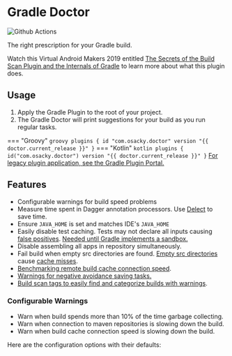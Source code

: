 # Gradle Doctor

![Github Actions](https://github.com/runningcode/gradle-doctor/workflows/CI/badge.svg)

The right prescription for your Gradle build.

Watch this Virtual Android Makers 2019 entitled [The Secrets of the Build Scan Plugin and the Internals of Gradle](https://www.youtube.com/watch?v=lgaqS0pmUzk) to learn more about what this plugin does.

## Usage
1. Apply the Gradle Plugin to the root of your project.
2. The Gradle Doctor will print suggestions for your build as you run regular tasks.

=== "Groovy"
    ``` groovy
    plugins {
      id "com.osacky.doctor" version "{{ doctor.current_release }}"
    }
    ```
=== "Kotlin"
    ``` kotlin
    plugins {
      id("com.osacky.doctor") version "{{ doctor.current_release }}"
    }
    ```
[For legacy plugin application, see the Gradle Plugin Portal.](https://plugins.gradle.org/plugin/com.osacky.doctor)

## Features
* Configurable warnings for build speed problems
* Measure time spent in Dagger annotation processors. Use [Delect](http://github.com/soundcloud/delect) to save time.
* Ensure `JAVA_HOME` is set and matches IDE's `JAVA_HOME`
* Easily disable test caching. Tests may not declare all inputs causing [false positives](https://github.com/gradle/gradle/issues/9151). [Needed until Gradle implements a sandbox.](https://github.com/gradle/gradle/issues/9210)
* Disable assembling all apps in repository simultaneously.
* Fail build when empty src directories are found. [Empty src directories](https://github.com/gradle/gradle/issues/2463) cause [cache misses](https://developers.soundcloud.com/blog/dagger-reflect).
* [Benchmarking remote build cache connection speed](remote-cache).
* [Warnings for negative avoidance saving tasks.](slower-from-cache)
* [Build scan tags to easily find and categorize builds with warnings](scan-tags).

### Configurable Warnings
* Warn when build spends more than 10% of the time garbage collecting.
* Warn when connection to maven repositories is slowing down the build.
* Warn when build cache connection speed is slowing down the build.

Here are the configuration options with their defaults:

